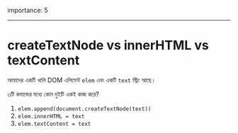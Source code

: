 importance: 5

---

# createTextNode vs innerHTML vs textContent

আমাদের একটি খালি DOM এলিমেন্ট `elem` এবং একটি `text` স্ট্রিং আছে।

৩টি কমান্ডের মধ্যে কোন দুইটি একই কাজ করে?

1. `elem.append(document.createTextNode(text))`
2. `elem.innerHTML = text`
3. `elem.textContent = text`
